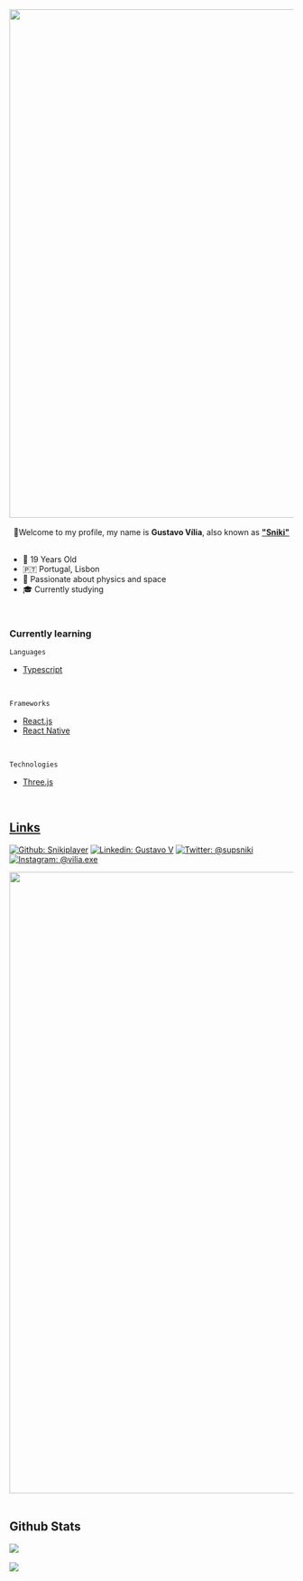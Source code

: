 
<div align="center">
<img src="https://media.discordapp.net/attachments/1063460773436862514/1117939404212813915/Prancheta_1.png?width=1440&height=576" align="center" height="" width="900" />
</div>

</br>

<div align="center" >👋Welcome to my profile, my name is <strong>Gustavo Vília</strong>, also known as <strong><a href="https://github.com/SnikiPlayer">"Sniki"</a></strong></div>

</br>

- 🎉 19 Years Old
- 🇵🇹  Portugal, Lisbon
- 🚀 Passionate about physics and space
- 🎓 Currently studying

</br>

### Currently learning
```bash
Languages
```
- [Typescript](https://www.typescriptlang.org/)

</br>

```bash
Frameworks
```
- [React.js](https://react.dev/)
- [React Native](https://reactnative.dev/)

</br>

```bash
Technologies
```
- [Three.js](https://threejs.org/)

</br>

<div align="center">
  <a href="https://github.com/SnikiPlayer">
</div>

## Links
[![Github: Snikiplayer](https://img.shields.io/badge/-Sniki-lightgrey?style=flatsquare&logo=Github&logoColor=white)](https://github.com/SnikiPlayer)
[![Linkedin: Gustavo V](https://img.shields.io/badge/-Gustavo-blue?style=flatsquare&logo=Linkedin&logoColor=white)](https://www.linkedin.com/in/gustavo-v%C3%ADlia-0246a123b/)
[![Twitter: @supsniki](https://img.shields.io/badge/-@supsniki-informational?style=flatsquare&logo=Twitter&logoColor=white)](https://twitter.com/supsniki)
[![Instagram: @vilia.exe](https://img.shields.io/badge/-@vilia.exe-ff69b4?style=flatsquare&logo=Instagram&logoColor=white)](https://www.instagram.com/vilia.exe/)
<div align="center">
<img src="https://static.kcet.kcet.production.k2.m1.brightspot.cloud/dims4/default/c2dce3e/2147483647/strip/true/crop/1920x643+0+0/resize/848x284!/quality/90/?url=http%3A%2F%2Fkcet-brightspot.s3.amazonaws.com%2Flegacy%2Fsites%2Fkl%2Ffiles%2Fthumbnails%2Fimage%2Fapollo_17_moon_panoramaprimary.jpg" align="center" height="" width="1100" />
</div>
</br>

## Github Stats
<div align="left">
<img src="https://komarev.com/ghpvc/?username=snikiplayer&&style=flat-square" align="center" />
</div>

</br>

<div align="left"><img src="https://github-readme-stats.vercel.app/api?username=snikiplayer&show_icons=true&count_private=true&hide_border=true" align="center" /></div>  


